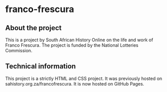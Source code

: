 # franco-frescura
## About the project
This is a project by South African History Online on the life and work of Franco Frescura. The project is funded by the National Lotteries Commission.

## Technical information
This project is a strictly HTML and CSS project. It was previously hosted on sahistory.org.za/francofrescura. It is now hosted on GitHub Pages.
